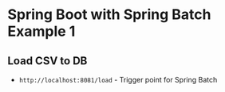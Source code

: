 # Spring Boot with Spring Batch Example 1
## Load CSV to DB
- `http://localhost:8081/load` - Trigger point for Spring Batch
